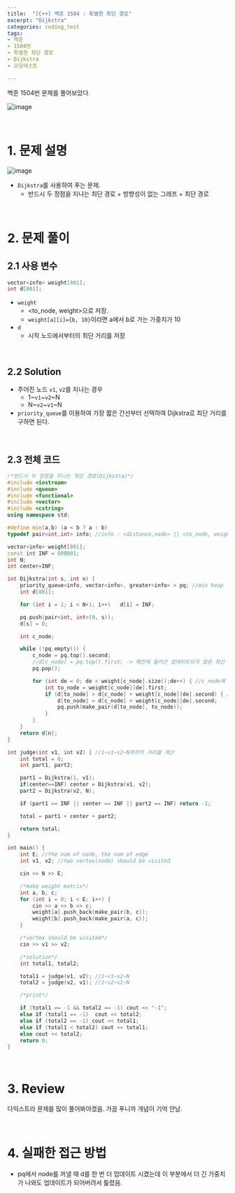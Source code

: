 ```yaml
---
title:  "[C++] 백준 1504 : 특별한 최단 경로"
excerpt: "Dijkstra"
categories: coding_test
tags: 
- 백준
- 1504번
- 특별한 최단 경로
- Dijkstra
- 코딩테스트

---
```


백준 1504번 문제를 풀어보았다.

![image](https://user-images.githubusercontent.com/37764581/105624890-7fe11800-5e68-11eb-98c3-245941f87b25.png)

<br>

# 1. 문제 설명

![image](https://user-images.githubusercontent.com/37764581/105624881-6f30a200-5e68-11eb-9814-94d8fc5398f6.png)

+ `Dijkstra`를 사용하여 푸는 문제.
  + 반드시 두 정점을 지나는 최단 경로 + 방향성이 없는 그래프 + 최단 경로

<br>

# 2. 문제 풀이

## 2.1 사용 변수

```cpp
vector<info> weight[801];
int d[801];
```

+ `weight`
  + <to_node, weight>으로 저장.
  + `weight[a][i]={b, 10}`이라면 a에서 b로 가는 가중치가 10
+ `d`
  + 시작 노드에서부터의 최단 거리를 저장

<br>

## 2.2 Solution

+ 주어진 노드 `v1`, `v2`를 지나는 경우 
  + 1~`v1`~`v2`~N
  + N~`v2`~`v1`~N
+ `priority_queue`를 이용하여 가장 짧은 간선부터 선택하여 Dijkstra로 최단 거리를 구하면 된다.



<br>

## 2.3 전체 코드

```cpp
/*반드시 두 정점을 지나는 최단 경로(Dijkstra)*/
#include <iostream>
#include <queue>
#include <functional>
#include <vector>
#include <cstring>
using namespace std;

#define min(a,b) (a < b ? a : b)
typedef pair<int,int> info; //info : <distance,node> || <to_node, weight>

vector<info> weight[801];
const int INF = 800001;
int N;
int center=INF;

int Dijkstra(int s, int n) {
	priority_queue<info, vector<info>, greater<info> > pq; //min heap
	int d[801];

	for (int i = 1; i < N+1; i++)	d[i] = INF;

	pq.push(pair<int, int>(0, s));
	d[s] = 0;

	int c_node;

	while (!pq.empty()) {
		c_node = pq.top().second;
		//d[c_node] = pq.top().first; -> 예전에 들어간 업데이트되지 않은 최신 길이일 수도 있음
		pq.pop();

		for (int de = 0; de < weight[c_node].size();de++) { //c_node에 연결된 모든 노드들 확인
			int to_node = weight[c_node][de].first;
			if (d[to_node] > d[c_node] + weight[c_node][de].second) { //현재 저장된 to_node까지의 최단거리 > c_node까지의 최단거리 + c_node~to_node 사이의 거리
				d[to_node] = d[c_node] + weight[c_node][de].second;
				pq.push(make_pair(d[to_node], to_node));
			}
		}
	}
	return d[n];
}

int judge(int v1, int v2) { //1~v1~v2~N까지의 거리를 계산
	int total = 0;
	int part1, part2;

	part1 = Dijkstra(1, v1);
	if(center==INF) center = Dijkstra(v1, v2);
	part2 = Dijkstra(v2, N);

	if (part1 == INF || center == INF || part2 == INF) return -1;

	total = part1 + center + part2;

	return total;
}

int main() {
	int E; //the num of node, the num of edge
	int v1, v2; //two vertex(node) should be visited

	cin >> N >> E;

	/*make weight matrix*/
	int a, b, c;
	for (int i = 0; i < E; i++) {
		cin >> a >> b >> c;
		weight[a].push_back(make_pair(b, c));
		weight[b].push_back(make_pair(a, c));
	}

	/*vertex should be visited*/
	cin >> v1 >> v2;

	/*solution*/
	int total1, total2;

	total1 = judge(v1, v2); //1~v1~v2~N
	total2 = judge(v2, v1); //1~v2~v1~N

	/*print*/

	if (total1 == -1 && total2 == -1) cout << "-1";
	else if (total1 == -1)  cout << total2;
	else if (total2 == -1) cout << total1;
	else if (total1 < total2) cout << total1;
	else cout << total2;
	return 0;
}
```
<br>

# 3. Review

다익스트라 문제를 많이 풀어봐야겠음. 가끔 푸니까 개념이 기억 안남.

<br>

# 4. 실패한 접근 방법

+ pq에서 node를 꺼낼 때 d를 한 번 더 업데이트 시켰는데 이 부분에서 더 긴 가중치가 나와도 업데이트가 되어버려서 틀렸음.

